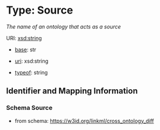 # Type: Source


_The name of an ontology that acts as a source_


URI: [xsd:string](http://www.w3.org/2001/XMLSchema#string)

* [base](https://w3id.org/linkml/base): str

* [uri](https://w3id.org/linkml/uri): xsd:string


* [typeof](https://w3id.org/linkml/typeof): string




## Identifier and Mapping Information







### Schema Source


* from schema: https://w3id.org/linkml/cross_ontology_diff



